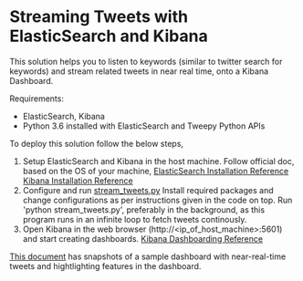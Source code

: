 # Streaming Tweets with ElasticSearch and Kibana

 This solution helps you to listen to keywords (similar to twitter search for keywords) and stream related tweets in near real time, onto a Kibana Dashboard. 

Requirements:
- ElasticSearch, Kibana
- Python 3.6 installed with ElasticSearch and Tweepy Python APIs


To deploy this solution follow the below steps,
1. Setup ElasticSearch and Kibana in the host machine.
		Follow official doc, based on the OS of your machine,
			[ElasticSearch Installation Reference](https://www.elastic.co/guide/en/elasticsearch/reference/current/_installation.html)
			[Kibana Installation Reference](https://www.elastic.co/guide/en/kibana/6.5/setup.html)
2. Configure and run [stream_tweets.py](https://gitlab.com/dineshbabur92/kibana_stream_tweets/stream_tweets.py)
		Install	required packages and change configurations as per instructions given in the code on top.
		Run 'python stream_tweets.py', preferably in the background, as this program runs in an infinite loop to fetch tweets continously.
3. Open Kibana in the web browser (http://<ip_of_host_machine>:5601) and start creating dashboards.
		[Kibana Dashboarding Reference](https://www.elastic.co/guide/en/kibana/current/tutorial-build-dashboard.html)
	
[This document]() has snapshots of a sample dashboard with near-real-time tweets and hightlighting features in the dashboard.
